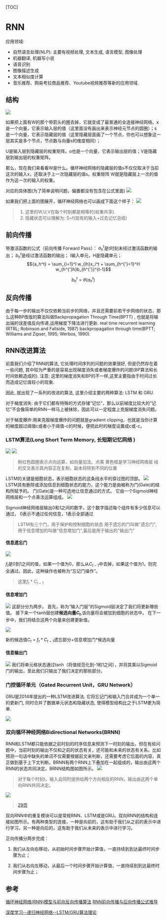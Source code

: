 <!--toc-->
[TOC]

# RNN


应用领域:
- 自然语言处理(NLP): 主要有视频处理, 文本生成, 语言模型, 图像处理
- 机器翻译, 机器写小说
- 语音识别
- 图像描述生成
- 文本相似度计算
- 音乐推荐、网易考拉商品推荐、Youtube视频推荐等新的应用领域.

## 结构
![](img/rnn_01.jpg)

如果把上面有W的那个带箭头的圈去掉，它就变成了最普通的全连接神经网络。x是一个向量，它表示输入层的值（这里面没有画出来表示神经元节点的圆圈）；s是一个向量，它表示隐藏层的值（这里隐藏层面画了一个节点，你也可以想象这一层其实是多个节点，节点数与向量s的维度相同）；

U是输入层到隐藏层的权重矩阵，o也是一个向量，它表示输出层的值；V是隐藏层到输出层的权重矩阵。

那么，现在我们来看看W是什么。循环神经网络的隐藏层的值s不仅仅取决于当前这次的输入x，还取决于上一次隐藏层的值s。权重矩阵 W就是隐藏层上一次的值作为这一次的输入的权重。

对应的具体图(为了简单说明问题，偏置都没有包含在公式里面)
![](img/rnn_02.jpg)

如果我们把上面的图展开，循环神经网络也可以画成下面这个样子：
![](img/rnn_03.jpg)

> 1. 这里的W,U,V在每个时刻都是相等的(权重共享).
> 2. 隐藏状态可以理解为:  S=f(现有的输入+过去记忆总结) 

## 前向传播
带激活函数的公式（前向传播 Forward Pass）：
${a_h^t}$是t时刻未经过激活函数的输出；
$b_h^t$是经过激活函数的输出；
I输入单元，H是隐藏单元；
$${a_h^t} = \sum_{i=1}^I w_{ih}x_i^t + \sum_{h^{'}=1}^H w_{h^{'}h}b_{h^{'}}^{t-1}$$

$$b_h^t = \theta(a_h^t)$$

## 反向传播
由于每一步的输出不仅仅依赖当前步的网络，并且还需要前若干步网络的状态，那么这种BP改版的算法叫做Backpropagation Through Time(BPTT) , 也就是将输出端的误差值反向传递,运用梯度下降法进行更新.
real time recurrent learning (RTRL; Robinson and Fallside, 1987) 
backpropagation through time(BPTT; Williams and Zipser, 1995; Werbos, 1990).

## RNN改进算法
前面我们介绍了RNN的算法, 它处理时间序列的问题的效果很好, 但是仍然存在着一些问题, 其中较为严重的是容易出现梯度消失或者梯度爆炸的问题(BP算法和长时间依赖造成的). 注意: 这里的梯度消失和BP的不一样,这里主要指由于时间过长而造成记忆值较小的现象.

因此, 就出现了一系列的改进的算法, 这里介绍主要的两种算法: LSTM 和 GRU.

对于梯度消失: 由于它们都有特殊的方式存储”记忆”，那么以前梯度比较大的”记忆”不会像简单的RNN一样马上被抹除，因此可以一定程度上克服梯度消失问题。

对于梯度爆炸:用来克服梯度爆炸的问题就是gradient clipping，也就是当你计算的梯度超过阈值c或者小于阈值-c的时候，便把此时的梯度设置成c或-c。

### LSTM算法(Long Short Term Memory, 长短期记忆网络 ) 
![](img/rnn_lstm_01.png)
![](img/rnn_lstm_02.png)
> 粉红色圆圈表示点向运算，如向量加法、点乘
> 黄色框是学习神经网络层
> 线的交叉表示其内容正在复制，副本将转到不同的位置

LSTM的关键是细胞状态，表示细胞状态的这条线水平的穿过图的顶部。
![](img/rnn_lstm_03.png)
LSTM具有删除或添加信息到细胞状态的能力，这个能力是由被称为门(Gate)的结构所赋予的。
门(Gate)是一种可选地让信息通过的方式。 它由一个Sigmoid神经网络层和一个点乘法运算组成。
![](img/rnn_lstm_04.png)

Sigmoid神经网络层输出0和1之间的数字，这个数字描述每个组件有多少信息可以通过， 0表示不通过任何信息，1表示全部通过

>  LSTM有三个门，用于保护和控制细胞的状态
> 用于遗忘的门叫做"遗忘门", 用于信息增加的叫做"信息增加门",最后是用于输出的"输出门"

#### 信息遗忘门
![](img/rnn_lstm_05.png)

$f_t$是0到1之间的值，如果一个值为0，那么从$C_{t-1}$中去掉，如果这个值为1，则完全通过。因此，这种操作也被称为“忘记门操作”。

> 这里$f_t * C_{t-1}$

#### 信息增加门
![](img/rnn_lstm_06.png)
这部分分为两步。 首先，称为“输入门层”的Sigmoid层决定了我们将更新哪些值。 接下来一个tanh层创建**候选向量$C_{t}$**,该向量将会被加到细胞的状态中。 在下一步中，我们将结合这两个向量来创建更新值。

![](img/rnn_lstm_07.png)

新的候选值$C_t$ = $f_t * C_{t-1}$遗忘部分+信息增加门*候选向量 

#### 信息输出门
![](img/rnn_lstm_08.png)
我们将单元格状态通过tanh（将值规范化到-1和1之间），并将其乘以Sigmoid门的输出，至此我们只输出了我们决定的那些部分。

### 门控循环单元（Gated Recurrent Unit，GRU Network）
GRU是2014年提出的一种LSTM改进算法. 它将忘记门和输入门合并成为一个单一的更新门, 同时合并了数据单元状态和隐藏状态, 使得模型结构比之于LSTM更为简单.

![](img/rnn_gru_01.jpg)

### 双向循环神经网络Bidirectional Networks(BRNN)
RNN和LSTM都只能依据之前时刻的时序信息来预测下一时刻的输出，但在有些问题中，当前时刻的输出不仅和之前的状态有关，还可能和未来的状态有关系。比如预测一句话中缺失的单词不仅需要根据前文来判断，还需要考虑它后面的内容，真正做到基于上下文判断。BRNN有两个RNN上下叠加在一起组成的，输出由这两个RNN的状态共同决定。BRNN结构图如图所示。
![](img/rnn_brnn_01.jpg)
> 对于每个时刻t，输入会同时提供给两个方向相反的RNN，输出由这两个单向RNN共同决定。

![](img/rnn_brnn_02.jpg)
> [29页](https://www.cs.toronto.edu/~graves/preprint.pdf)

双向RNN中的重复模块可以是常规RNN、LSTM或是GRU。双向RNN的结构和连接如图所示。有两种类型的连接，一种是向前的，这有助于我们从之前的表示中进行学习，另一种是向后的，这有助于我们从未来的表示中进行学习。

正向传播分两步完成：
1. 我们从左向右移动，从初始时间步骤开始计算值，一直持续到到达最终时间步骤为止；

2. 我们从右向左移动，从最后一个时间步骤开始计算值，一直持续到到达最终时间步骤为止；


## 参考
[循环神经网络(RNN)模型与前向反向传播算法](https://www.cnblogs.com/pinard/p/6509630.html)
[RNN前向传播与后向传播公式推导](https://zhuanlan.zhihu.com/p/28806793)

[深度学习--递归神经网络--LSTM/GRU算法理论](https://blog.csdn.net/weixin_35733800/article/details/105650025)